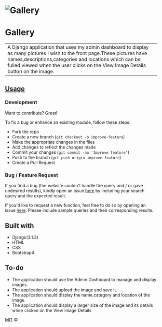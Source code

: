 # ![Gallery](https://nellys-gallery.herokuapp.com/)
# Gallery
<table>
<tr>
<td>
  A Django application that uses my admin dashboard to display as many pictures I wish to the front page.These pictures have names,descriptions,categories and locations which can be fulled viewed when the user clicks on the View Image Details button on the image.
</td>
</tr>
</table>

## [Usage](https://nellys-gallery.herokuapp.com/)

### Development
Want to contribute? Great!

To fix a bug or enhance an existing module, follow these steps:

- Fork the repo
- Create a new branch (`git checkout -b improve-feature`)
- Make the appropriate changes in the files
- Add changes to reflect the changes made
- Commit your changes (`git commit -am 'Improve feature'`)
- Push to the branch (`git push origin improve-feature`)
- Create a Pull Request 

### Bug / Feature Request

If you find a bug (the website couldn't handle the query and / or gave undesired results), kindly open an issue [here](https://github.com/Nelly-ayebale/Gallery/issues/new) by including your search query and the expected result.

If you'd like to request a new function, feel free to do so by opening an issue [here](https://github.com/Nelly-ayebale/Gallery/issues/new). Please include sample queries and their corresponding results.


## Built with 

- Django(3.1.3)
- HTML
- CSS
- Bootstrap4

## To-do
- The application should use the Admin Dashboard to manage and display images.
- The application should upload the image and save it.
- The application should display the name,category and location of the image.
- The application should display a larger size of the image and its details when clicked on the View Image Details.


[MIT](LICENSE) ©

